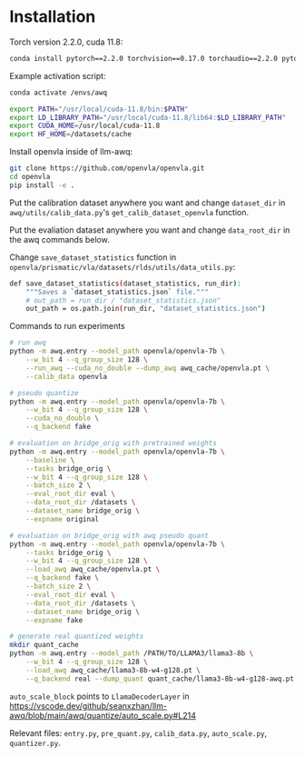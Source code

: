# Installation

Torch version 2.2.0, cuda 11.8:
```bash
conda install pytorch==2.2.0 torchvision==0.17.0 torchaudio==2.2.0 pytorch-cuda=11.8 -c pytorch -c nvidia
```

Example activation script:
```bash
conda activate /envs/awq

export PATH="/usr/local/cuda-11.8/bin:$PATH"
export LD_LIBRARY_PATH="/usr/local/cuda-11.8/lib64:$LD_LIBRARY_PATH"
export CUDA_HOME=/usr/local/cuda-11.8
export HF_HOME=/datasets/cache
```

Install openvla inside of llm-awq:
```bash
git clone https://github.com/openvla/openvla.git
cd openvla 
pip install -e .
```

Put the calibration dataset anywhere you want and change `dataset_dir` in `awq/utils/calib_data.py`'s `get_calib_dataset_openvla` function.

Put the evaliation dataset anywhere you want and change `data_root_dir` in the awq commands below.

Change `save_dataset_statistics` function in `openvla/prismatic/vla/datasets/rlds/utils/data_utils.py`:
```bash
def save_dataset_statistics(dataset_statistics, run_dir):
    """Saves a `dataset_statistics.json` file."""
    # out_path = run_dir / "dataset_statistics.json"
    out_path = os.path.join(run_dir, "dataset_statistics.json")
```

Commands to run experiments
```bash
# run awq
python -m awq.entry --model_path openvla/openvla-7b \
    --w_bit 4 --q_group_size 128 \
    --run_awq --cuda_no_double --dump_awq awq_cache/openvla.pt \
    --calib_data openvla

# pseudo quantize
python -m awq.entry --model_path openvla/openvla-7b \
    --w_bit 4 --q_group_size 128 \
    --cuda_no_double \
    --q_backend fake

# evaluation on bridge_orig with pretrained weights
python -m awq.entry --model_path openvla/openvla-7b \
    --baseline \
    --tasks bridge_orig \
    --w_bit 4 --q_group_size 128 \
    --batch_size 2 \
    --eval_root_dir eval \
    --data_root_dir /datasets \
    --dataset_name bridge_orig \
    --expname original 

# evaluation on bridge_orig with awq pseudo quant
python -m awq.entry --model_path openvla/openvla-7b \
    --tasks bridge_orig \
    --w_bit 4 --q_group_size 128 \
    --load_awq awq_cache/openvla.pt \
    --q_backend fake \
    --batch_size 2 \
    --eval_root_dir eval \
    --data_root_dir /datasets \
    --dataset_name bridge_orig \
    --expname fake 

# generate real quantized weights
mkdir quant_cache
python -m awq.entry --model_path /PATH/TO/LLAMA3/llama3-8b \
    --w_bit 4 --q_group_size 128 \
    --load_awq awq_cache/llama3-8b-w4-g128.pt \
    --q_backend real --dump_quant quant_cache/llama3-8b-w4-g128-awq.pt
```

`auto_scale_block` points to `LlamaDecoderLayer` in https://vscode.dev/github/seanxzhan/llm-awq/blob/main/awq/quantize/auto_scale.py#L214

Relevant files: `entry.py`, `pre_quant.py`, `calib_data.py`, `auto_scale.py`, `quantizer.py`.
